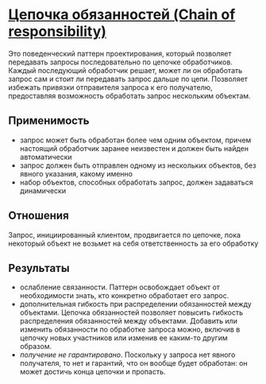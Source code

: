 # [Цепочка обязанностей (Chain of responsibility)](./chain_of_responsibility/main.kt)

Это поведенческий паттерн проектирования, который позволяет передавать запросы последовательно по цепочке обработчиков. Каждый последующий обработчик решает, может ли он обработать запрос сам и стоит ли передавать запрос дальше по цепи.
Позволяет избежать привязки отправителя запроса к его получателю, предоставляя возможность обработать запрос нескольким объектам.

## Применимость

- запрос может быть обработан более чем одним объектом, причем настоящий обработчик заранее неизвестен и должен быть найден автоматически
- запрос должен быть отправлен одному из нескольких объектов, без явного указания, какому именно
- набор объектов, способных обработать запрос, должен задаваться динамически

## Отношения

Запрос, инициированный клиентом, продвигается по цепочке, пока некоторый объект не возьмет на себя ответственность за его обработку

## Результаты

- ослабление связанности. Паттерн освобождает объект от необходимости знать, кто конкретно обработает его запрос.
- дополнительная гибкость при распределении обязанностей между объектами. Цепочка обязанностей позволяет повысить гибкость распределения обязанностей между объектами. Добавить или изменить обязанности по обработке запроса можно, включив в цепочку новых участников или изменив ее каким-то другим образом.
- _получение не гарантировано_. Поскольку у запроса нет явного получателя, то нет и гарантий, что он вообще будет обработан: он может достичь конца цепочки и пропасть.


